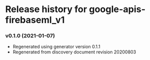 # Release history for google-apis-firebaseml_v1

### v0.1.0 (2021-01-07)

* Regenerated using generator version 0.1.1
* Regenerated from discovery document revision 20200803

